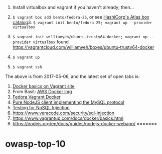 
1. Install virtualbox and vagrant if you haven't already; then...
2. `$ vagrant box add bento/fedora-25`, or see [HashiCorp's Atlas box catalog](https://atlas.hashicorp.com/boxes/search?_ga=2.180367406.803294449.1494117131-1807345509.1494115466)3. `$ vagrant init bento/fedora-25; vagrant up --provider virtualbox`
3. `$ vagrant init williamyeh/ubuntu-trusty64-docker; vagrant up --provider virtualbox`
found https://vagrantcloud.com/williamyeh/boxes/ubuntu-trusty64-docker


4. `$ vagrant up`
5. `$ vagrant ssh`



The above is from 2017-05-06, and the latest set of open tabs is:

1. [Docker basics on Vagrant site](https://www.vagrantup.com/docs/docker/basics.html)
2. From Basit: [AWS Docker img](https://hub.docker.com/_/amazonlinux/)
3. [Fedora Vagrant Docker](https://developer.fedoraproject.org/tools/vagrant/vagrant-docker.html)
4. [Pure NodeJS client implementing the MySQL protocol](https://github.com/mysqljs/mysql)
5. [Testing for NoSQL Injection](https://www.owasp.org/index.php/Testing_for_NoSQL_injectioin)
6. https://www.veracode.com/security/sql-injection
7. https://www.vagrantup.com/docs/docker/basics.html
8. https://nodejs.org/en/docs/guides/nodejs-docker-webapp/
=======
# owasp-top-10
